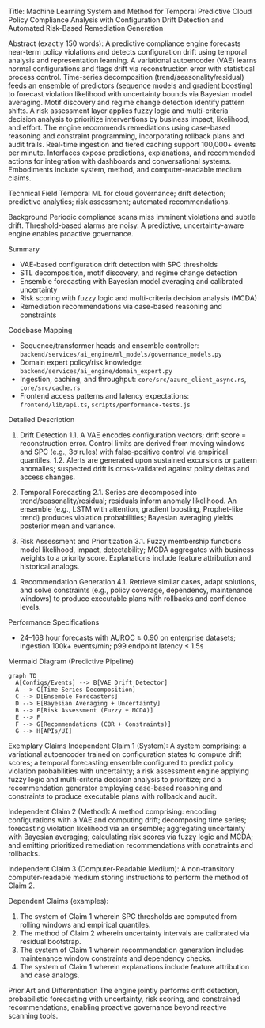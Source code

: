 Title: Machine Learning System and Method for Temporal Predictive Cloud Policy Compliance Analysis with Configuration Drift Detection and Automated Risk-Based Remediation Generation

Abstract (exactly 150 words):
A predictive compliance engine forecasts near-term policy violations and detects configuration drift using temporal analysis and representation learning. A variational autoencoder (VAE) learns normal configurations and flags drift via reconstruction error with statistical process control. Time-series decomposition (trend/seasonality/residual) feeds an ensemble of predictors (sequence models and gradient boosting) to forecast violation likelihood with uncertainty bounds via Bayesian model averaging. Motif discovery and regime change detection identify pattern shifts. A risk assessment layer applies fuzzy logic and multi-criteria decision analysis to prioritize interventions by business impact, likelihood, and effort. The engine recommends remediations using case-based reasoning and constraint programming, incorporating rollback plans and audit trails. Real-time ingestion and tiered caching support 100,000+ events per minute. Interfaces expose predictions, explanations, and recommended actions for integration with dashboards and conversational systems. Embodiments include system, method, and computer-readable medium claims.

Technical Field
Temporal ML for cloud governance; drift detection; predictive analytics; risk assessment; automated recommendations.

Background
Periodic compliance scans miss imminent violations and subtle drift. Threshold-based alarms are noisy. A predictive, uncertainty-aware engine enables proactive governance.

Summary
- VAE-based configuration drift detection with SPC thresholds
- STL decomposition, motif discovery, and regime change detection
- Ensemble forecasting with Bayesian model averaging and calibrated uncertainty
- Risk scoring with fuzzy logic and multi-criteria decision analysis (MCDA)
- Remediation recommendations via case-based reasoning and constraints

Codebase Mapping
- Sequence/transformer heads and ensemble controller: `backend/services/ai_engine/ml_models/governance_models.py`
- Domain expert policy/risk knowledge: `backend/services/ai_engine/domain_expert.py`
- Ingestion, caching, and throughput: `core/src/azure_client_async.rs`, `core/src/cache.rs`
- Frontend access patterns and latency expectations: `frontend/lib/api.ts`, `scripts/performance-tests.js`

Detailed Description
1. Drift Detection
1.1. A VAE encodes configuration vectors; drift score = reconstruction error. Control limits are derived from moving windows and SPC (e.g., 3σ rules) with false-positive control via empirical quantiles.
1.2. Alerts are generated upon sustained excursions or pattern anomalies; suspected drift is cross-validated against policy deltas and access changes.

2. Temporal Forecasting
2.1. Series are decomposed into trend/seasonality/residual; residuals inform anomaly likelihood. An ensemble (e.g., LSTM with attention, gradient boosting, Prophet-like trend) produces violation probabilities; Bayesian averaging yields posterior mean and variance.

3. Risk Assessment and Prioritization
3.1. Fuzzy membership functions model likelihood, impact, detectability; MCDA aggregates with business weights to a priority score. Explanations include feature attribution and historical analogs.

4. Recommendation Generation
4.1. Retrieve similar cases, adapt solutions, and solve constraints (e.g., policy coverage, dependency, maintenance windows) to produce executable plans with rollbacks and confidence levels.

Performance Specifications
- 24–168 hour forecasts with AUROC ≥ 0.90 on enterprise datasets; ingestion 100k+ events/min; p99 endpoint latency ≤ 1.5s

Mermaid Diagram (Predictive Pipeline)
```mermaid
graph TD
  A[Configs/Events] --> B[VAE Drift Detector]
  A --> C[Time-Series Decomposition]
  C --> D[Ensemble Forecasters]
  D --> E[Bayesian Averaging + Uncertainty]
  B --> F[Risk Assessment (Fuzzy + MCDA)]
  E --> F
  F --> G[Recommendations (CBR + Constraints)]
  G --> H[APIs/UI]
```

Exemplary Claims
Independent Claim 1 (System):
A system comprising: a variational autoencoder trained on configuration states to compute drift scores; a temporal forecasting ensemble configured to predict policy violation probabilities with uncertainty; a risk assessment engine applying fuzzy logic and multi-criteria decision analysis to prioritize; and a recommendation generator employing case-based reasoning and constraints to produce executable plans with rollback and audit.

Independent Claim 2 (Method):
A method comprising: encoding configurations with a VAE and computing drift; decomposing time series; forecasting violation likelihood via an ensemble; aggregating uncertainty with Bayesian averaging; calculating risk scores via fuzzy logic and MCDA; and emitting prioritized remediation recommendations with constraints and rollbacks.

Independent Claim 3 (Computer-Readable Medium):
A non-transitory computer-readable medium storing instructions to perform the method of Claim 2.

Dependent Claims (examples):
1. The system of Claim 1 wherein SPC thresholds are computed from rolling windows and empirical quantiles.
2. The method of Claim 2 wherein uncertainty intervals are calibrated via residual bootstrap.
3. The system of Claim 1 wherein recommendation generation includes maintenance window constraints and dependency checks.
4. The system of Claim 1 wherein explanations include feature attribution and case analogs.

Prior Art and Differentiation
The engine jointly performs drift detection, probabilistic forecasting with uncertainty, risk scoring, and constrained recommendations, enabling proactive governance beyond reactive scanning tools.


